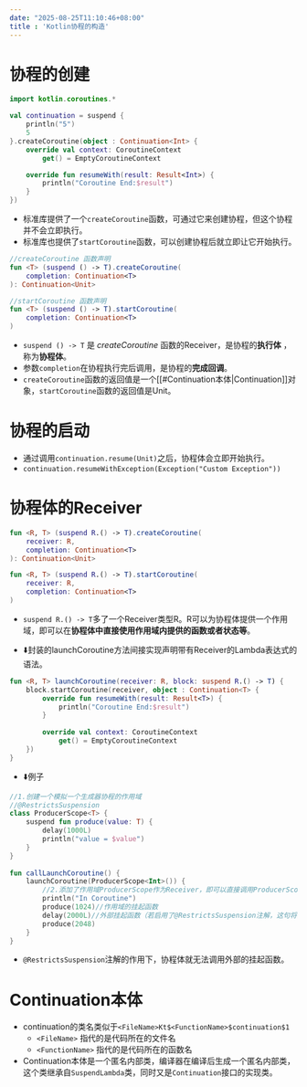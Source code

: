 ```yaml
---
date: "2025-08-25T11:10:46+08:00"
title : 'Kotlin协程的构造'
---
```

# 协程的创建

```kotlin
import kotlin.coroutines.*

val continuation = suspend {
    println("5")
    5
}.createCoroutine(object : Continuation<Int> {
    override val context: CoroutineContext
        get() = EmptyCoroutineContext

    override fun resumeWith(result: Result<Int>) {
        println("Coroutine End:$result")
    }
})
```

* 标准库提供了一个`createCoroutine`函数，可通过它来创建协程，但这个协程并不会立即执行。
* 标准库也提供了`startCoroutine`函数，可以创建协程后就立即让它开始执行。

```kotlin
//createCoroutine 函数声明
fun <T> (suspend () -> T).createCoroutine(
    completion: Continuation<T>
): Continuation<Unit>

//startCoroutine 函数声明
fun <T> (suspend () -> T).startCoroutine(  
    completion: Continuation<T>  
)
```

* `suspend () -> T` 是 *createCoroutine* 函数的Receiver，是协程的**执行体** ，称为**协程体**。
* 参数`completion`在协程执行完后调用，是协程的**完成回调**。
* `createCoroutine`函数的返回值是一个[[#Continuation本体|Continuation]]对象，`startCoroutine`函数的返回值是Unit。

# 协程的启动

* 通过调用`continuation.resume(Unit)`之后，协程体会立即开始执行。
* `continuation.resumeWithException(Exception("Custom Exception"))`

# 协程体的Receiver
```kotlin
fun <R, T> (suspend R.() -> T).createCoroutine(  
    receiver: R,  
    completion: Continuation<T>  
): Continuation<Unit>

fun <R, T> (suspend R.() -> T).startCoroutine(  
    receiver: R,  
    completion: Continuation<T>  
)
```
* `suspend R.() -> T`多了一个Receiver类型R。R可以为协程体提供一个作用域，即可以在**协程体中直接使用作用域内提供的函数或者状态等**。
- ⬇️封装的launchCoroutine方法间接实现声明带有Receiver的Lambda表达式的语法。
```kotlin
fun <R, T> launchCoroutine(receiver: R, block: suspend R.() -> T) {  
    block.startCoroutine(receiver, object : Continuation<T> {  
        override fun resumeWith(result: Result<T>) {  
            println("Coroutine End:$result")  
        }  
  
        override val context: CoroutineContext  
            get() = EmptyCoroutineContext  
    })  
}
```
- ⬇️例子
```kotlin
//1.创建一个模拟一个生成器协程的作用域
//@RestrictsSuspension 
class ProducerScope<T> {  
    suspend fun produce(value: T) {  
        delay(1000L)  
        println("value = $value")  
    }  
}  
  
fun callLaunchCoroutine() {  
    launchCoroutine(ProducerScope<Int>()) {  
	    //2.添加了作用域ProducerScope作为Receiver，即可以直接调用ProducerScope的produce函数。
        println("In Coroutine")  
        produce(1024)//作用域的挂起函数
        delay(2000L)//外部挂起函数（若启用了@RestrictsSuspension注解，这句将会报错）
        produce(2048)  
    }  
}
```
- `@RestrictsSuspension`注解的作用下，协程体就无法调用外部的挂起函数。

# Continuation本体

* continuation的类名类似于`<FileName>Kt$<FunctionName>$continuation$1`
  * `<FileName>` 指代的是代码所在的文件名
  * `<FunctionName>` 指代的是代码所在的函数名
* Continuation本体是一个匿名内部类，编译器在编译后生成一个匿名内部类，这个类继承自`SuspendLambda`类，同时又是`Continuation`接口的实现类。